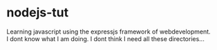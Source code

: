 # nodejs-tut
Learning javascript using the expressjs framework of webdevelopment. \
I dont know what I am doing. I dont think I need all these directories...
